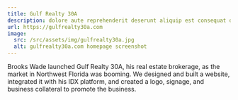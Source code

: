 ```yaml
---
title: Gulf Realty 30A
description: dolore aute reprehenderit deserunt aliquip est consequat duis ex labore pariatur velit dolor exercitation duis duis excepteur fugiat fugiat non consequat mollit
url: https://gulfrealty30a.com
image:
  src: /src/assets/img/gulfrealty30a.jpg
  alt: gulfrealty30a.com homepage screenshot
---
```


Brooks Wade launched Gulf Realty 30A, his real estate brokerage, as the market in Northwest Florida was booming. We designed and built a website, integrated it with his IDX platform, and created a logo, signage, and business collateral to promote the business.